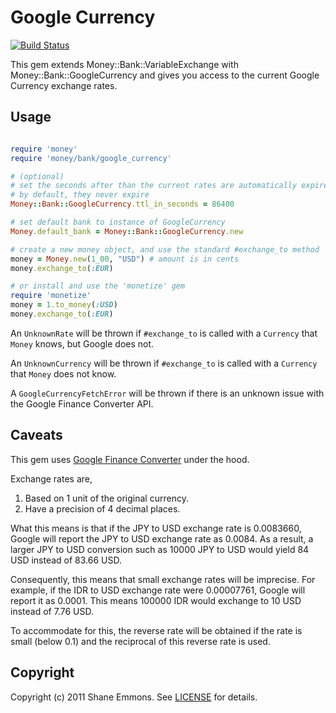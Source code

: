 Google Currency
===============

[![Build Status](https://secure.travis-ci.org/RubyMoney/google_currency.png)](http://travis-ci.org/RubyMoney/google_currency)

This gem extends Money::Bank::VariableExchange with Money::Bank::GoogleCurrency
and gives you access to the current Google Currency exchange rates.

Usage
-----

```ruby

require 'money'
require 'money/bank/google_currency'

# (optional)
# set the seconds after than the current rates are automatically expired
# by default, they never expire
Money::Bank::GoogleCurrency.ttl_in_seconds = 86400

# set default bank to instance of GoogleCurrency
Money.default_bank = Money::Bank::GoogleCurrency.new

# create a new money object, and use the standard #exchange_to method
money = Money.new(1_00, "USD") # amount is in cents
money.exchange_to(:EUR)

# or install and use the 'monetize' gem
require 'monetize'
money = 1.to_money(:USD)
money.exchange_to(:EUR)

```

An `UnknownRate` will be thrown if `#exchange_to` is called with a `Currency`
that `Money` knows, but Google does not.

An `UnknownCurrency` will be thrown if `#exchange_to` is called with a
`Currency` that `Money` does not know.

A `GoogleCurrencyFetchError` will be thrown if there is an unknown issue with the Google Finance Converter API.

Caveats
-------

This gem uses [Google Finance Converter](https://www.google.com/finance/converter) under the hood.

Exchange rates are,

1. Based on 1 unit of the original currency.
1. Have a precision of 4 decimal places.

What this means is that if the JPY to USD exchange rate is 0.0083660,
Google will report the JPY to USD exchange rate as 0.0084.
As a result, a larger JPY to USD conversion such as 10000 JPY to USD would yield 84 USD instead of 83.66 USD.

Consequently, this means that small exchange rates will be imprecise.
For example, if the IDR to USD exchange rate were 0.00007761, Google will report it as 0.0001.
This means 100000 IDR would exchange to 10 USD instead of 7.76 USD.

To accommodate for this, the reverse rate will be obtained if the rate is small
(below 0.1) and the reciprocal of this reverse rate is used.

Copyright
---------

Copyright (c) 2011 Shane Emmons. See [LICENSE](LICENSE) for details.
